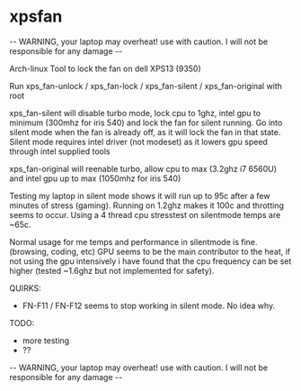 # xpsfan

-- WARNING, your laptop may overheat! use with caution. I will not be responsible for any damage --

Arch-linux Tool to lock the fan on dell XPS13 (9350)

Run xps_fan-unlock / xps_fan-lock / xps_fan-silent  / xps_fan-original with root

xps_fan-silent will disable turbo mode, lock cpu to 1ghz, intel gpu to minimum (300mhz for iris 540) and lock the fan for silent running.
Go into silent mode when the fan is already off, as it will lock the fan in that state.
Silent mode requires intel driver (not modeset) as it lowers gpu speed through intel supplied tools

xps_fan-original will reenable turbo, allow cpu to max (3.2ghz i7 6560U) and intel gpu up to max (1050mhz for iris 540)

Testing my laptop in silent mode shows it will run up to 95c after a few minutes of stress (gaming). 
Running on 1.2ghz makes it 100c and throtting seems to occur.
Using a 4 thread cpu stresstest on silentmode temps are ~65c.

Normal usage for me temps and performance in silentmode is fine. (browsing, coding, etc)
GPU seems to be the main contributor to the heat, if not using the gpu intensively i have found that the cpu frequency can be set higher (tested ~1.6ghz but not implemented for safety).

QUIRKS:

- FN-F11 / FN-F12 seems to stop working in silent mode. No idea why.

TODO:

- more testing
- ??

-- WARNING, your laptop may overheat! use with caution. I will not be responsible for any damage --


